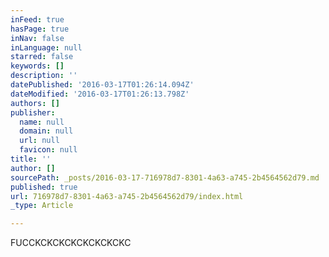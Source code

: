 ```yaml
---
inFeed: true
hasPage: true
inNav: false
inLanguage: null
starred: false
keywords: []
description: ''
datePublished: '2016-03-17T01:26:14.094Z'
dateModified: '2016-03-17T01:26:13.798Z'
authors: []
publisher:
  name: null
  domain: null
  url: null
  favicon: null
title: ''
author: []
sourcePath: _posts/2016-03-17-716978d7-8301-4a63-a745-2b4564562d79.md
published: true
url: 716978d7-8301-4a63-a745-2b4564562d79/index.html
_type: Article

---
```

FUCCKCKCKCKCKCKCKCKC